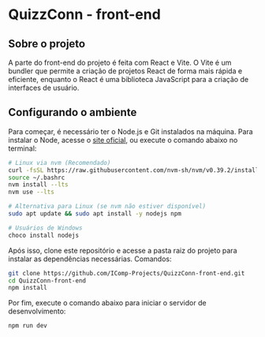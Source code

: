 # QuizzConn - front-end

## Sobre o projeto

A parte do front-end do projeto é feita com React e Vite. O Vite é um bundler que permite a criação de projetos React de forma mais rápida e eficiente, enquanto o React é uma biblioteca JavaScript para a criação de interfaces de usuário.

## Configurando o ambiente

Para começar, é necessário ter o Node.js e Git instalados na máquina. Para instalar o Node, acesse o [site oficial](https://nodejs.org/en/), ou execute o comando abaixo no terminal:

```bash
# Linux via nvm (Recomendado)
curl -fsSL https://raw.githubusercontent.com/nvm-sh/nvm/v0.39.2/install.sh | bash
source ~/.bashrc
nvm install --lts
nvm use --lts

# Alternativa para Linux (se nvm não estiver disponível)
sudo apt update && sudo apt install -y nodejs npm

# Usuários de Windows
choco install nodejs
```

Após isso, clone este repositório e acesse a pasta raiz do projeto para instalar as dependências necessárias. Comandos:

```bash
git clone https://github.com/IComp-Projects/QuizzConn-front-end.git
cd QuizzConn-front-end
npm install
```

Por fim, execute o comando abaixo para iniciar o servidor de desenvolvimento:

```bash
npm run dev
```
